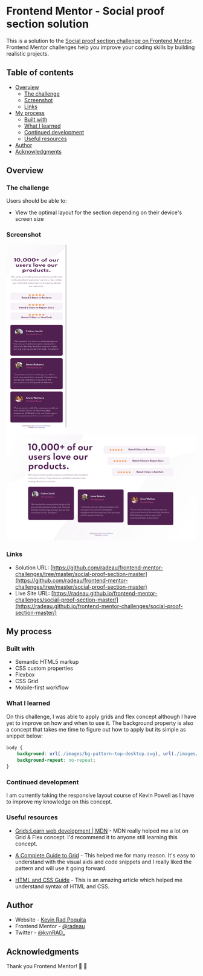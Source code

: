 # Frontend Mentor - Social proof section solution 

This is a solution to the [Social proof section challenge on Frontend Mentor](https://www.frontendmentor.io/challenges/social-proof-section-6e0qTv_bA). Frontend Mentor challenges help you improve your coding skills by building realistic projects. 

## Table of contents

- [Overview](#overview)
  - [The challenge](#the-challenge)
  - [Screenshot](#screenshot)
  - [Links](#links)
- [My process](#my-process)
  - [Built with](#built-with)
  - [What I learned](#what-i-learned)
  - [Continued development](#continued-development)
  - [Useful resources](#useful-resources)
- [Author](#author)
- [Acknowledgments](#acknowledgments)

## Overview

### The challenge

Users should be able to:

- View the optimal layout for the section depending on their device's screen size

### Screenshot

<img src="../social-proof-section-master/design/mobile-final.png" width="160" height="500">

<img src="../social-proof-section-master/design/desktop-final.png"> 

### Links

- Solution URL: [https://github.com/radeau/frontend-mentor-challenges/tree/master/social-proof-section-master](https://github.com/radeau/frontend-mentor-challenges/tree/master/social-proof-section-master)
- Live Site URL: [https://radeau.github.io/frontend-mentor-challenges/social-proof-section-master/](https://radeau.github.io/frontend-mentor-challenges/social-proof-section-master/)

## My process

### Built with

- Semantic HTML5 markup
- CSS custom properties
- Flexbox
- CSS Grid
- Mobile-first workflow

### What I learned

On this challenge, I was able to apply grids and flex concept although I have yet to improve on how and when to use it. The background property is also a concept that takes me time to figure out how to apply but its simple as snippet below:

```css
body {
    background: url(./images/bg-pattern-top-desktop.svg), url(./images/bg-pattern-bottom-desktop.svg) bottom right;
    background-repeat: no-repeat;
}
```
### Continued development

I am currently taking the responsive layout course of Kevin Powell as I have to improve my knowledge on this concept. 

### Useful resources

- [Grids:Learn web development | MDN](https://developer.mozilla.org/en-US/docs/Learn/CSS/CSS_layout/Grids) - MDN really helped me a lot on Grid & Flex concept. I'd recommend it to anyone still learning this concept.

- [A Complete Guide to Grid](https://css-tricks.com/snippets/css/complete-guide-grid/) - This helped me for many reason. It's easy to understand with the visual aids and code snippets and I really liked the pattern and will use it going forward.

- [HTML and CSS Guide](https://frontendmasters.github.io/bootcamp/) - This is an amazing article which helped me understand syntax of HTML and CSS.  

## Author

- Website - [Kevin Rad Poquita](https://github.com/radeau)
- Frontend Mentor - [@radeau](https://www.frontendmentor.io/profile/radeau)
- Twitter - [@kvnRAD_](https://www.twitter.com/kvnRad_)

## Acknowledgments

Thank you Frontend Mentor! :raised_hands: :clap:
